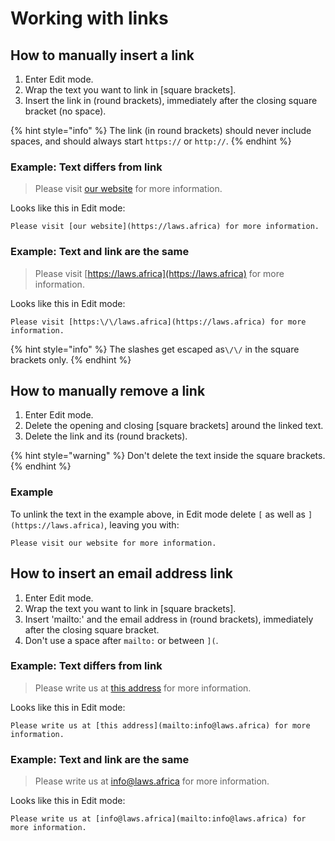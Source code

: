 # Working with links

## How to manually insert a link

1. Enter Edit mode.
2. Wrap the text you want to link in \[square brackets\].
3. Insert the link in \(round brackets\), immediately after the closing square bracket \(no space\).

{% hint style="info" %}
The link \(in round brackets\) should never include spaces, and should always start `https://` or `http://`.
{% endhint %}

### Example: Text differs from link

> Please visit [our website](https://laws.africa) for more information.

Looks like this in Edit mode:

```text
Please visit [our website](https://laws.africa) for more information.
```

### Example: Text and link are the same

> Please visit [https://laws.africa](https://laws.africa) for more information.

Looks like this in Edit mode:

```text
Please visit [https:\/\/laws.africa](https://laws.africa) for more information.
```

{% hint style="info" %}
The slashes get escaped as`\/\/` in the square brackets only.
{% endhint %}

## How to manually remove a link

1. Enter Edit mode.
2. Delete the opening and closing \[square brackets\] around the linked text.
3. Delete the link and its \(round brackets\).

{% hint style="warning" %}
Don't delete the text inside the square brackets.
{% endhint %}

### Example

To unlink the text in the example above, in Edit mode delete `[`  as well as `](https://laws.africa)`, leaving you with:

```text
Please visit our website for more information.
```

## How to insert an email address link

1. Enter Edit mode.
2. Wrap the text you want to link in \[square brackets\].
3. Insert 'mailto:' and the email address in \(round brackets\), immediately after the closing square bracket.
4. Don't use a space after `mailto:` or between `](`.

### Example: Text differs from link

> Please write us at [this address](mailto:info@laws.africa) for more information.

Looks like this in Edit mode:

```text
Please write us at [this address](mailto:info@laws.africa) for more information.
```

### Example: Text and link are the same

> Please write us at [info@laws.africa](mailto:info@laws.africa) for more information.

Looks like this in Edit mode:

```text
Please write us at [info@laws.africa](mailto:info@laws.africa) for more information.
```

